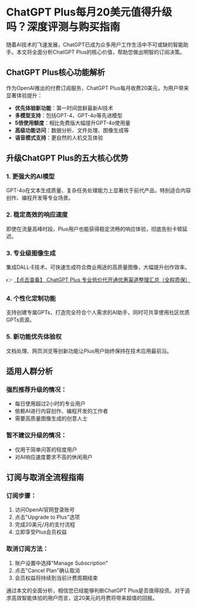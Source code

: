 # ChatGPT Plus每月20美元值得升级吗？深度评测与购买指南

随着AI技术的飞速发展，ChatGPT已成为众多用户工作生活中不可或缺的智能助手。本文将全面分析ChatGPT Plus的核心价值，帮助您做出明智的订阅决策。

## ChatGPT Plus核心功能解析

作为OpenAI推出的付费订阅服务，ChatGPT Plus每月收费20美元，为用户带来显著体验提升：

- **优先体验新功能**：第一时间尝鲜最新AI技术
- **多模型支持**：包括GPT-4、GPT-4o等先进模型
- **5倍使用额度**：相比免费版大幅提升GPT-4o使用量
- **高级功能访问**：数据分析、文件处理、图像生成等
- **语音模式支持**：更自然的人机交互体验

## 升级ChatGPT Plus的五大核心优势

### 1. 更强大的AI模型
GPT-4o在文本生成质量、复杂任务处理能力上显著优于前代产品，特别适合内容创作、编程开发等专业场景。

### 2. 稳定高效的响应速度
即使在流量高峰时段，Plus用户也能获得稳定流畅的响应体验，彻底告别卡顿延迟。

### 3. 专业级图像生成
集成DALL-E技术，可快速生成符合商业用途的高质量图像，大幅提升创作效率。

👉 [【点击查看】 ChatGPT Plus 专业低价代开通优惠渠道整理汇总（全程质保）](https://bit.ly/DaiKai)

### 4. 个性化定制功能
支持创建专属GPTs，打造完全符合个人需求的AI助手，同时可共享使用社区优质GPTs资源。

### 5. 新功能优先体验权
文档处理、网页浏览等创新功能让Plus用户始终保持在技术应用最前沿。

## 适用人群分析

### 强烈推荐升级的情况：
- 每日使用超过2小时的专业用户
- 依赖AI进行内容创作、编程开发的工作者
- 需要高质量图像生成的创意人士

### 暂不建议升级的情况：
- 仅用于简单问答的轻度用户
- 对AI响应速度要求不高的休闲用户

## 订阅与取消全流程指南

### 订阅步骤：
1. 访问OpenAI官网登录账号
2. 点击"Upgrade to Plus"选项
3. 完成20美元/月的支付流程
4. 立即享受Plus会员权益

### 取消订阅方法：
1. 账户设置中选择"Manage Subscription"
2. 点击"Cancel Plan"确认取消
3. 会员权益将持续到当前计费周期结束

通过本文的全面分析，相信您已经能够判断ChatGPT Plus是否值得投资。对于追求高效智能体验的用户而言，这20美元的月费将带来超值的回报。